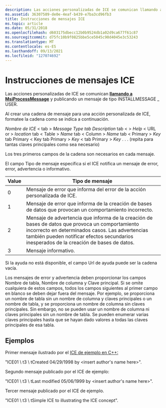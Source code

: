 ```yaml
---
description: Las acciones personalizadas de ICE se comunican llamando a MsiProcessMessage y publicando un mensaje de tipo INSTALLMESSAGE \_ USER.
ms.assetid: 36307589-de0e-4eaf-b439-e7ba3cd96fb3
title: Instrucciones de mensajes ICE
ms.topic: article
ms.date: 05/31/2018
ms.openlocfilehash: d603175dbecc12b0b9524db1a02d9ca677f61c87
ms.sourcegitcommit: d75fc10b9f0825bbe5ce5045c90d4045e3c53243
ms.translationtype: MT
ms.contentlocale: es-ES
ms.lasthandoff: 09/13/2021
ms.locfileid: "127074692"
---
```

# <a name="ice-message-guidelines"></a>Instrucciones de mensajes ICE

Las acciones personalizadas de ICE se comunican [**llamando a MsiProcessMessage**](/windows/desktop/api/Msiquery/nf-msiquery-msiprocessmessage) y publicando un mensaje de tipo INSTALLMESSAGE \_ USER.

Al crear una cadena de mensaje para una acción personalizada de ICE, formatee la cadena como se indica a continuación.

*Nombre de ICE* &lt; tab &gt; *Message Type tab Description* tab &lt; &gt; *Help* &lt; URL or &gt; *location* tab &lt; Table &gt; *Name* tab &lt; Column &gt; *Name* tab &lt; Primary &gt; *Key* tab Primary &lt; Key tab Primary &gt; *Key* &lt; tab Primary &gt; *Key* . . . (repita para tantas claves principales como sea necesario)

Los tres primeros campos de la cadena son necesarios en cada mensaje.

El campo Tipo de mensaje especifica si el ICE notifica un mensaje de error, error, advertencia o informativo.



| Value | Tipo de mensaje                                                                                                                                                          |
|-------|-----------------------------------------------------------------------------------------------------------------------------------------------------------------------|
| 0     | Mensaje de error que informa del error de la acción personalizada de ICE.                                                                                                       |
| 1     | Mensaje de error que informa de la creación de bases de datos que provocan un comportamiento incorrecto.                                                                                             |
| 2     | Mensaje de advertencia que informa de la creación de bases de datos que provoca un comportamiento incorrecto en determinados casos. Las advertencias también pueden notificar efectos secundarios inesperados de la creación de bases de datos. |
| 3     | Mensaje informativo.                                                                                                                                                |



 

Si la ayuda no está disponible, el campo Url de ayuda puede ser la cadena vacía.

Los mensajes de error y advertencia deben proporcionar los campos Nombre de tabla, Nombre de columna y Clave principal. Si se omite cualquiera de estos campos, todos los campos siguientes al primer campo en blanco se deben dejar fuera del mensaje. Por ejemplo, se proporciona un nombre de tabla sin un nombre de columna y claves principales o un nombre de tabla, y se proporciona un nombre de columna sin claves principales. Sin embargo, no se pueden usar un nombre de columna ni claves principales sin un nombre de tabla. Se pueden enumerar varias claves principales hasta que se hayan dado valores a todas las claves principales de esa tabla.

## <a name="examples"></a>Ejemplos

Primer mensaje ilustrado por el [ICE de ejemplo en C++:](sample-ice-in-c-.md)

"ICE01 \\ t3 \\ tCreated 04/29/1998 by <insert author's name here>".

Segundo mensaje publicado por el ICE de ejemplo:

"ICE01 \\ t3 \\ tLast modified 05/06/1999 by <insert author's name here>".

Tercer mensaje publicado por el ICE de ejemplo.

"ICE01 \\ t3 \\ tSimple ICE to illustrating the ICE concept".

 

 



